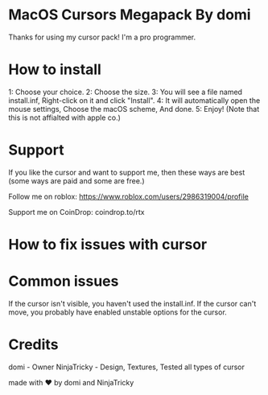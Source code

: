 # MacOS Cursors Megapack By domi
Thanks for using my cursor pack! I'm a pro programmer.
# How to install
1: Choose your choice.
2: Choose the size.
3: You will see a file named install.inf, Right-click on it and click "Install".
4: It will automatically open the mouse settings, Choose the macOS scheme, And done.
5: Enjoy! (Note that this is not affialted with apple co.)

# Support
If you like the cursor and want to support me, then these ways are best (some ways are paid and some are free.)

Follow me on roblox:
https://www.roblox.com/users/2986319004/profile

Support me on CoinDrop:
coindrop.to/rtx

# How to fix issues with cursor
# Common issues
If the cursor isn't visible, you haven't used the install.inf.
If the cursor can't move, you probably have enabled unstable options for the cursor.
# Credits
domi - Owner
NinjaTricky - Design, Textures, Tested all types of cursor

made with ❤ by domi and NinjaTricky
